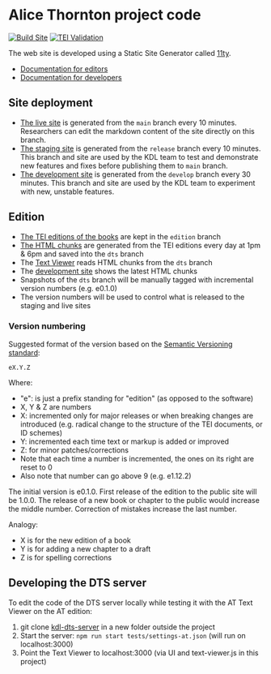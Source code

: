 # Alice Thornton project code

[![Build Site](https://github.com/kingsdigitallab/alice-thornton/actions/workflows/build.yml/badge.svg)](https://github.com/kingsdigitallab/alice-thornton/actions/workflows/build.yml)
[![TEI Validation](https://github.com/kingsdigitallab/alice-thornton/actions/workflows/validate-tei.yml/badge.svg?branch=edition)](https://github.com/kingsdigitallab/alice-thornton/actions/workflows/validate-tei.yml)

The web site is developed using a Static Site Generator called [11ty](https://www.11ty.dev/).

- [Documentation for editors](https://github.com/kingsdigitallab/vault-101/blob/main/docs/howto/editing-markdown-files-on-github.rst)
- [Documentation for developers](https://github.com/kingsdigitallab/vault-101/blob/main/docs/howto/11ty.rst)

## Site deployment

- [The live site](//thornton.kdl.kcl.ac.uk) is generated from the `main` branch every 10 minutes. Researchers can edit the markdown content of the site directly on this branch.
- [The staging site](//thornton-stg.kdl.kcl.ac.uk) is generated from the `release` branch every 10 minutes.
  This branch and site are used by the KDL team to test and demonstrate new features and fixes before publishing them to `main` branch.
- [The development site](//thornton-dev.kdl.kcl.ac.uk) is generated from the `develop` branch every 30 minutes.
  This branch and site are used by the KDL team to experiment with new, unstable features.

## Edition

- [The TEI editions of the books](https://github.com/kingsdigitallab/alice-thornton/tree/edition) are kept in the `edition` branch
- [The HTML chunks](https://github.com/kingsdigitallab/alice-thornton/tree/dts) are generated from the TEI editions every day at 1pm & 6pm and saved into the `dts` branch
- The [Text Viewer](https://thornton-stg.kdl.kcl.ac.uk/books/viewer/) reads HTML chunks from the `dts` branch
- The [development site](https://thornton-dev.kdl.kcl.ac.uk/books/viewer/) shows the latest HTML chunks
- Snapshots of the `dts` branch will be manually tagged with incremental version numbers (e.g. e0.1.0)
- The version numbers will be used to control what is released to the staging and live sites

### Version numbering

Suggested format of the version based on the [Semantic Versioning standard](https://semver.org/):

`eX.Y.Z`

Where:
* "e": is just a prefix standing for "edition" (as opposed to the software)
* X, Y & Z are numbers
* X: incremented only for major releases or when breaking changes are introduced (e.g. radical change to the structure of the TEI documents, or ID schemes)
* Y: incremented each time text or markup is added or improved
* Z: for minor patches/corrections
* Note that each time a number is incremented, the ones on its right are reset to 0
* Also note that number can go above 9 (e.g. e1.12.2)

The initial version is e0.1.0. First release of the edition to the public site will be 1.0.0. The release of a new book or chapter to the public would increase the middle number. Correction of mistakes increase the last number.

Analogy:
* X is for the new edition of a book
* Y is for adding a new chapter to a draft
* Z is for spelling corrections

## Developing the DTS server

To edit the code of the DTS server locally while testing it with the AT Text Viewer on the AT edition:

1. git clone [kdl-dts-server](https://github.com/kingsdigitallab/kdl-dts-server) in a new folder outside the project
2. Start the server: `npm run start tests/settings-at.json` (will run on localhost:3000)
3. Point the Text Viewer to localhost:3000 (via UI and text-viewer.js in this project)
